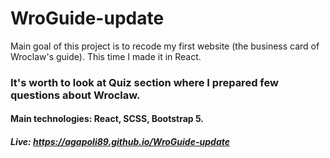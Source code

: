 # WroGuide-update

Main goal of this project is to recode my first website (the business card of Wroclaw's guide). This time I made it in React.

### It's worth to look at Quiz section where I prepared few questions about Wroclaw.

#### Main technologies: React, SCSS, Bootstrap 5.

##### Live: https://agapoli89.github.io/WroGuide-update


